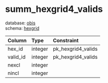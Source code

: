 # summ_hexgrid4_valids
database: [obis](../)  
schema: [hexgrid](hexgrid)  

|Column|Type|Constraint|
|:---|:---|:---|
|hex_id|integer|pk_hexgrid4_valids |
|valid_id|integer|pk_hexgrid4_valids |
|nexcl|integer||
|nincl|integer||
